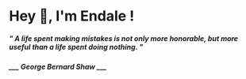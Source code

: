 <h1 title="head"> Hey 👋, I'm Endale !</h1>

**<h5><i>" A life spent making mistakes is not only more honorable, but more useful than a life spent doing nothing. "</i></h5>**

*<b>___ George Bernard Shaw ___</b>*
